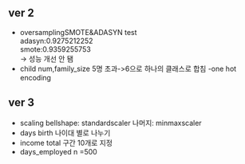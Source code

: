 ## ver 2
- oversamplingSMOTE&ADASYN test<br>
adasyn:0.9275212252<br>
smote:0.9359255753<br>
-> 성능 개선 안 됌
- child num,family_size
5명 초과->6으로 하나의 클래스로 합침
-one hot encoding

## ver 3
- scaling
bellshape: standardscaler
나머지: minmaxscaler
- days birth
나이대 별로 나누기
- income total
구간 10개로 지정
- days_employed
n =500
